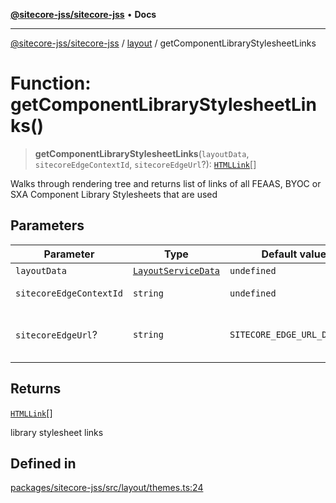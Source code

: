 [**@sitecore-jss/sitecore-jss**](../../README.md) • **Docs**

***

[@sitecore-jss/sitecore-jss](../../README.md) / [layout](../README.md) / getComponentLibraryStylesheetLinks

# Function: getComponentLibraryStylesheetLinks()

> **getComponentLibraryStylesheetLinks**(`layoutData`, `sitecoreEdgeContextId`, `sitecoreEdgeUrl`?): [`HTMLLink`](../../index/type-aliases/HTMLLink.md)[]

Walks through rendering tree and returns list of links of all FEAAS, BYOC or SXA Component Library Stylesheets that are used

## Parameters

| Parameter | Type | Default value | Description |
| ------ | ------ | ------ | ------ |
| `layoutData` | [`LayoutServiceData`](../interfaces/LayoutServiceData.md) | `undefined` | Layout service data |
| `sitecoreEdgeContextId` | `string` | `undefined` | Sitecore Edge Context ID |
| `sitecoreEdgeUrl`? | `string` | `SITECORE_EDGE_URL_DEFAULT` | Sitecore Edge Platform URL. Default is https://edge-platform.sitecorecloud.io |

## Returns

[`HTMLLink`](../../index/type-aliases/HTMLLink.md)[]

library stylesheet links

## Defined in

[packages/sitecore-jss/src/layout/themes.ts:24](https://github.com/Sitecore/jss/blob/dee092415f12bcdad68eb71976eb7c8871273c91/packages/sitecore-jss/src/layout/themes.ts#L24)
